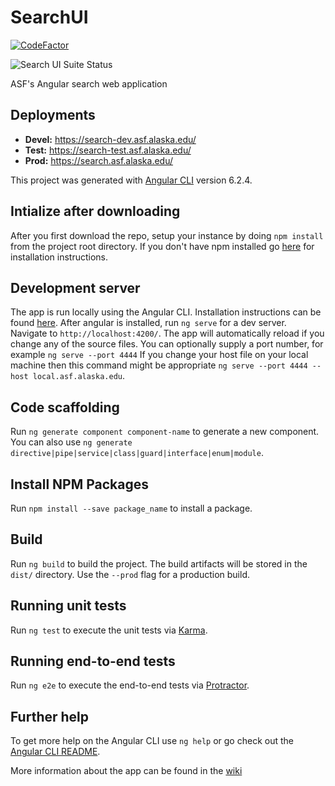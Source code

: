 # SearchUI

[![CodeFactor](https://www.codefactor.io/repository/github/asfadmin/searchui/badge/devel)](https://www.codefactor.io/repository/github/asfadmin/searchui/overview/devel)

<img src="https://api.ghostinspector.com/v1/suites/5d408f00f1eea0544564fb2a/status-badge" title="Search UI Suite Status">

 ASF's Angular search web application

## Deployments

- **Devel:** https://search-dev.asf.alaska.edu/
- **Test:** https://search-test.asf.alaska.edu/
- **Prod:** https://search.asf.alaska.edu/


This project was generated with [Angular CLI](https://github.com/angular/angular-cli) version 6.2.4.

## Intialize after downloading
After you first download the repo, setup your instance by doing `npm install` from the project root directory. If you don't have npm installed go [here](https://www.npmjs.com/get-npm) for installation instructions. 

## Development server

The app is run locally using the Angular CLI. Installation instructions can be found [here](https://angular.io/cli). After angular is installed, run `ng serve` for a dev server. Navigate to `http://localhost:4200/`. The app will automatically reload if you change any of the source files. You can optionally supply a port number, for example `ng serve --port 4444`
If you change your host file on your local machine then this command might be appropriate `ng serve --port 4444 --host local.asf.alaska.edu`.


## Code scaffolding

Run `ng generate component component-name` to generate a new component. You can also use `ng generate directive|pipe|service|class|guard|interface|enum|module`.

## Install NPM Packages
Run `npm install --save package_name` to install a package.

## Build

Run `ng build` to build the project. The build artifacts will be stored in the `dist/` directory. Use the `--prod` flag for a production build.

## Running unit tests

Run `ng test` to execute the unit tests via [Karma](https://karma-runner.github.io).

## Running end-to-end tests

Run `ng e2e` to execute the end-to-end tests via [Protractor](http://www.protractortest.org/).

## Further help

To get more help on the Angular CLI use `ng help` or go check out the [Angular CLI README](https://github.com/angular/angular-cli/blob/master/README.md).

More information about the app can be found in the [wiki](https://github.com/asfadmin/SearchUI/wiki)
